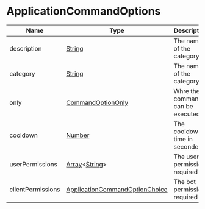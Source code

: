 # ApplicationCommandOptions

| Name              | Type                                                                                                                                                                                               | Description                      | Default | Required |
| ----------------- | -------------------------------------------------------------------------------------------------------------------------------------------------------------------------------------------------- | -------------------------------- | ------- | -------- |
| description       | [String](https://developer.mozilla.org/en-US/docs/Web/JavaScript/Reference/Global_Objects/String)                                                                                                  | The name of the category         | None    | No       |
| category          | [String](https://developer.mozilla.org/en-US/docs/Web/JavaScript/Reference/Global_Objects/String)                                                                                                  | The name of the category         | None    | Yes      |
| only              | [CommandOptionOnly](./CommandOptionOnly.md)                                                                                                                                                        | Whre the command can be executed | None    | No       |
| cooldown          | [Number](https://developer.mozilla.org/en-US/docs/Web/JavaScript/Reference/Global_Objects/Number)                                                                                                  | The cooldown time in seconde     | 0       | No       |
| userPermissions   | [Array](https://developer.mozilla.org/en-US/docs/Web/JavaScript/Reference/Global_Objects/Array)<[String](https://developer.mozilla.org/en-US/docs/Web/JavaScript/Reference/Global_Objects/String)> | The user permissions required    | []      | No       |
| clientPermissions | [ApplicationCommandOptionChoice](https://discord.js.org/#/docs/main/stable/typedef/ApplicationCommandOptionChoice)                                                                                 | The bot permissions required     | []      | No       |
